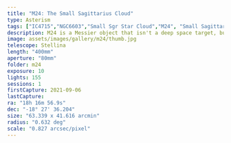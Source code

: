 ```yaml
---
title: "M24: The Small Sagittarius Cloud"
type: Asterism
tags: ["IC4715","NGC6603","Small Sgr Star Cloud","M24", "Small Sagittarius Cloud"]
description: M24 is a Messier object that isn't a deep space target, but instead describes a region of the sky so dense with stars it forms a cloud named the Small Sagittarius Cloud.
image: assets/images/gallery/m24/thumb.jpg
telescope: Stellina
length: "400mm"
aperture: "80mm"
folder: m24
exposure: 10   
lights: 155
sessions: 1
firstCapture: 2021-09-06 
lastCapture:
ra: "18h 16m 56.9s"
dec: "-18° 27' 36.204"
size: "63.339 x 41.616 arcmin"
radius: "0.632 deg"
scale: "0.827 arcsec/pixel"
---
```

